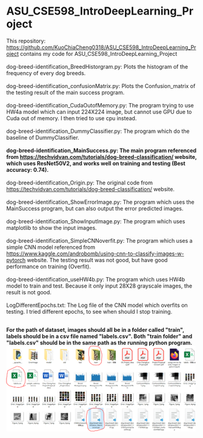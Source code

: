 # ASU_CSE598_IntroDeepLearning_Project

This repository: https://github.com/KuoChiaCheng0318/ASU_CSE598_IntroDeepLearning_Project  contains my code for ASU_CSE598_IntroDeepLearning_Project
<br /><br />
dog-breed-identification_BreedHistorgram.py: Plots the histogram of the frequency of every dog breeds.<br /><br />
dog-breed-identification_confusionMatrix.py: Plots the Confusion_matrix of the testing result of the main success program.<br /><br />
dog-breed-identification_CudaOutofMemory.py: The program trying to use HW4a model which can input 224X224 image, but cannot use GPU due to Cuda out of memory. I then tried to use cpu instead.<br /><br />
dog-breed-identification_DummyClassifier.py: The program which do the baseline of DummyClassifier.<br /><br />
**dog-breed-identification_MainSuccess.py: The main program referenced from https://techvidvan.com/tutorials/dog-breed-classification/ website, which uses ResNet50V2, and works well on training and testing (Best accuracy: 0.74).<br /><br />**
dog-breed-identification_Origin.py: The original code from https://techvidvan.com/tutorials/dog-breed-classification/ website.<br /><br />
dog-breed-identification_ShowErrorImage.py: The program which uses the MainSuccess program, but can also output the error predicted images.<br /><br />
dog-breed-identification_ShowInputImage.py: The program which uses matplotlib to show the input images.<br /><br />
dog-breed-identification_SimpleCNNoverfit.py: The program which uses a simple CNN model referenced from https://www.kaggle.com/androbomb/using-cnn-to-classify-images-w-pytorch website. The testing result was not good, but have good performance on training (Overfit).<br /><br />
dog-breed-identification_useHW4b.py: The program which uses HW4b model to train and test. Because it only input 28X28 grayscale images, the result is not good.<br /><br />
LogDifferentEpochs.txt: The Log file of the CNN model which overfits on testing. I tried different epochs, to see when should I stop training.<br /><br />

**For the path of dataset, images should all be in a folder called "train", labels should be in a csv file named "labels.csv". Both "train folder" and "labels.csv" should be in the same path as the running python program.**
<img src="Path.PNG" width="500px">
